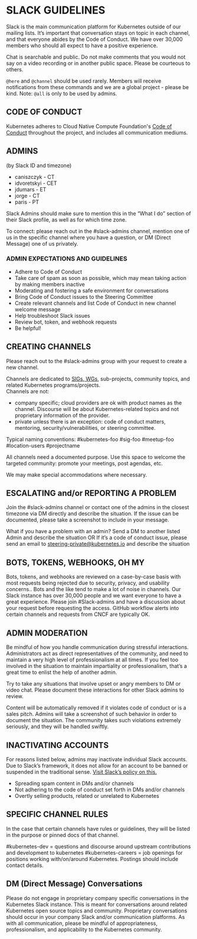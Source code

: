 # SLACK GUIDELINES

Slack is the main communication platform for Kubernetes outside of our mailing lists. It’s important that conversation stays on topic in each channel, and that everyone abides by the Code of Conduct. We have over 30,000 members who should all expect to have a positive experience.

Chat is searchable and public. Do not make comments that you would not say on a video recording or in another public space. Please be courteous to others.

`@here` and `@channel` should be used rarely. Members will receive notifications from these commands and we are a global project - please be kind. Note: `@all` is only to be used by admins.

## CODE OF CONDUCT
Kubernetes adheres to Cloud Native Compute Foundation's [Code of Conduct](https://github.com/cncf/foundation/blob/master/code-of-conduct.md) throughout the project, and includes all communication mediums.

## ADMINS
(by Slack ID and timezone)
* caniszczyk - CT
* idvoretskyi - CET
* jdumars - ET
* jorge - CT
* paris - PT

Slack Admins should make sure to mention this in the “What I do” section of their Slack profile, as well as for which time zone.

To connect: please reach out in the #slack-admins channel, mention one of us in the specific channel where you have a question, or DM (Direct Message) one of us privately.

### ADMIN EXPECTATIONS AND GUIDELINES
* Adhere to Code of Conduct
* Take care of spam as soon as possible, which may mean taking action by making members inactive
* Moderating and fostering a safe environment for conversations
* Bring Code of Conduct issues to the Steering Committee
* Create relevant channels and list Code of Conduct in new channel welcome message
* Help troubleshoot Slack issues
* Review bot, token, and webhook requests
* Be helpful!

## CREATING CHANNELS
Please reach out to the #slack-admins group with your request to create a new channel.

Channels are dedicated to [SIGs, WGs](/sig-list.md), sub-projects, community topics, and related Kubernetes programs/projects.  
Channels are not:
* company specific; cloud providers are ok with product names as the channel. Discourse will be about Kubernetes-related topics and not proprietary information of the provider.
* private unless there is an exception: code of conduct matters, mentoring, security/vulnerabilities, or steering committee.  

Typical naming conventions:
#kubernetes-foo #sig-foo #meetup-foo #location-users #projectname

All channels need a documented purpose. Use this space to welcome the targeted community: promote your meetings, post agendas, etc.

We may make special accommodations where necessary.

## ESCALATING and/or REPORTING A PROBLEM
Join the #slack-admins channel or contact one of the admins in the closest timezone via DM directly and describe the situation. If the issue can be documented, please take a screenshot to include in your message.

What if you have a problem with an admin?
Send a DM to another listed Admin and describe the situation OR
If it’s a code of conduct issue, please send an email to steering-private@kubernetes.io and describe the situation

## BOTS, TOKENS, WEBHOOKS, OH MY

Bots, tokens, and webhooks are reviewed on a case-by-case basis with most requests being rejected due to security, privacy, and usability concerns.. Bots and the like tend to make a lot of noise in channels. Our Slack instance has over 30,000 people and we want everyone to have a great experience. Please join #Slack-admins and have a discussion about your request before requesting the access. GitHub workflow alerts into certain channels and requests from CNCF are typically OK.

## ADMIN MODERATION

Be mindful of how you handle communication during stressful interactions.  Administrators act as direct representatives of the community, and need to maintain a very high level of professionalism at all times. If you feel too involved in the situation to maintain impartiality or professionalism, that’s a great time to enlist the help of another admin.

Try to take any situations that involve upset or angry members to DM or video chat. Please document these interactions for other Slack admins to review.

Content will be automatically removed if it violates code of conduct or is a sales pitch. Admins will take a screenshot of such behavior in order to document the situation.  The community takes such violations extremely seriously, and they will be handled swiftly.

## INACTIVATING ACCOUNTS

For reasons listed below, admins may inactivate individual Slack accounts. Due to Slack’s framework, it does not allow for an account to be banned or suspended in the traditional sense. [Visit Slack’s policy on this.](https://get.Slack.help/hc/en-us/articles/204475027-Deactivate-a-member-s-account)

* Spreading spam content in DMs and/or channels
* Not adhering to the code of conduct set forth in DMs and/or channels
* Overtly selling products, related or unrelated to Kubernetes

## SPECIFIC CHANNEL RULES

In the case that certain channels have rules or guidelines, they will be listed in the purpose or pinned docs of that channel.

#kubernetes-dev = questions and discourse around upstream contributions and development to kubernetes
#kubernetes-careers = job openings for positions working with/on/around Kubernetes. Postings should include contact details.

## DM (Direct Message) Conversations

Please do not engage in proprietary company specific conversations in the Kubernetes Slack instance. This is meant for conversations around related Kubernetes open source topics and community. Proprietary conversations should occur in your company Slack and/or communication platforms.  As with all communication, please be mindful of appropriateness, professionalism, and applicability to the Kubernetes community.
